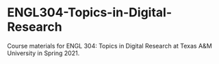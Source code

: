 # ENGL304-Topics-in-Digital-Research
Course materials for ENGL 304: Topics in Digital Research at Texas A&amp;M University in Spring 2021.
